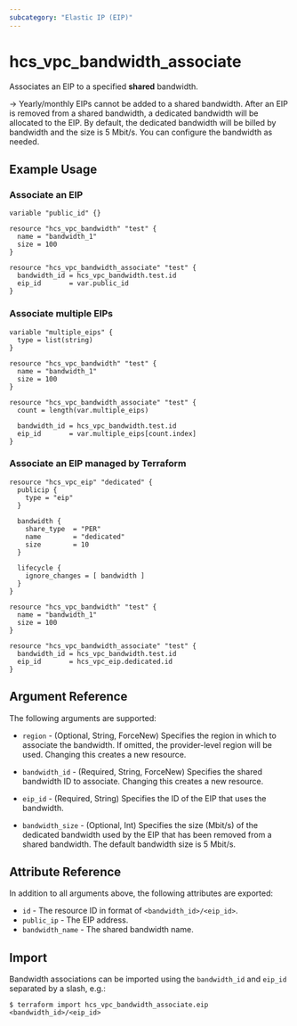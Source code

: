 ```yaml
---
subcategory: "Elastic IP (EIP)"
---
```


# hcs_vpc_bandwidth_associate

Associates an EIP to a specified **shared** bandwidth.

-> Yearly/monthly EIPs cannot be added to a shared bandwidth. After an EIP is removed from a shared bandwidth,
a dedicated bandwidth will be allocated to the EIP. By default, the dedicated bandwidth will be billed by bandwidth
and the size is 5 Mbit/s. You can configure the bandwidth as needed.

## Example Usage

### Associate an EIP

```hcl
variable "public_id" {}

resource "hcs_vpc_bandwidth" "test" {
  name = "bandwidth_1"
  size = 100
}

resource "hcs_vpc_bandwidth_associate" "test" {
  bandwidth_id = hcs_vpc_bandwidth.test.id
  eip_id       = var.public_id
}
```

### Associate multiple EIPs

```hcl
variable "multiple_eips" {
  type = list(string)
}

resource "hcs_vpc_bandwidth" "test" {
  name = "bandwidth_1"
  size = 100
}

resource "hcs_vpc_bandwidth_associate" "test" {
  count = length(var.multiple_eips)

  bandwidth_id = hcs_vpc_bandwidth.test.id
  eip_id       = var.multiple_eips[count.index]
}
```

### Associate an EIP managed by Terraform

```hcl
resource "hcs_vpc_eip" "dedicated" {
  publicip {
    type = "eip"
  }

  bandwidth {
    share_type  = "PER"
    name        = "dedicated"
    size        = 10
  }

  lifecycle {
    ignore_changes = [ bandwidth ]
  }
}

resource "hcs_vpc_bandwidth" "test" {
  name = "bandwidth_1"
  size = 100
}

resource "hcs_vpc_bandwidth_associate" "test" {
  bandwidth_id = hcs_vpc_bandwidth.test.id
  eip_id       = hcs_vpc_eip.dedicated.id
}
```

## Argument Reference

The following arguments are supported:

* `region` - (Optional, String, ForceNew) Specifies the region in which to associate the bandwidth. If omitted,
  the provider-level region will be used. Changing this creates a new resource.

* `bandwidth_id` - (Required, String, ForceNew) Specifies the shared bandwidth ID to associate.
  Changing this creates a new resource.

* `eip_id` - (Required, String) Specifies the ID of the EIP that uses the bandwidth.

* `bandwidth_size` - (Optional, Int) Specifies the size (Mbit/s) of the dedicated bandwidth used by the EIP that
  has been removed from a shared bandwidth. The default bandwidth size is 5 Mbit/s.

## Attribute Reference

In addition to all arguments above, the following attributes are exported:

* `id` - The resource ID in format of `<bandwidth_id>/<eip_id>`.
* `public_ip` - The EIP address.
* `bandwidth_name` - The shared bandwidth name.

## Import

Bandwidth associations can be imported using the `bandwidth_id` and `eip_id` separated by a slash, e.g.:
```
$ terraform import hcs_vpc_bandwidth_associate.eip <bandwidth_id>/<eip_id>
```
